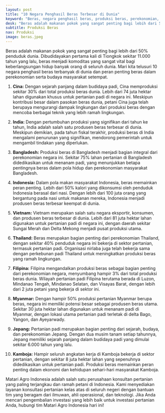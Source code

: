 ```yaml
---
layout: post
title: "10 Negara Penghasil Beras Terbesar di Dunia"
keyword: "Beras, negara penghasil beras, produksi beras, perekonomian, makanan pokok, Matari Agro Indonesia, konsultan pertanian, hasil panen, perataan lahan, irigasi sawah"
desk: "Beras adalah makanan pokok yang sangat penting bagi lebih dari 50% penduduk dunia."
subtitle: Produksi Beras
nav: Produksi
image: beras.jpeg
---
```


Beras adalah makanan pokok yang sangat penting bagi lebih dari 50% penduduk dunia. Dibudidayakan pertama kali di Tiongkok sekitar 11.000 tahun yang lalu, beras menjadi komoditas yang sangat vital bagi keberlangsungan hidup banyak orang di seluruh dunia. Mari kita telusuri 10 negara penghasil beras terbanyak di dunia dan peran penting beras dalam perekonomian serta budaya masyarakat setempat.

1. **Cina:** Dengan sejarah panjang dalam budidaya padi, Cina memproduksi sekitar 30% dari total produksi beras dunia. Lebih dari 74 juta hektar lahan digunakan khusus untuk pertanian padi di negara ini. Meskipun kontribusi besar dalam pasokan beras dunia, petani Cina juga telah berupaya mengurangi dampak lingkungan dari produksi beras dengan mencoba berbagai teknik yang lebih ramah lingkungan.

2. **India:** Dengan pertumbuhan produksi yang signifikan dari tahun ke tahun, India adalah salah satu produsen beras terbesar di dunia. Meskipun demikian, pada tahun fiskal terakhir, produksi beras di India mengalami penurunan yang signifikan, mendorong pemerintah untuk mengambil tindakan yang diperlukan.

3. **Bangladesh:** Produksi beras di Bangladesh menjadi bagian integral dari perekonomian negara ini. Sekitar 75% lahan pertanian di Bangladesh didedikasikan untuk menanam padi, yang menunjukkan betapa pentingnya beras dalam pola hidup dan perekonomian masyarakat Bangladesh.

4. **Indonesia:** Dalam pola makan masyarakat Indonesia, beras memainkan peran penting. Lebih dari 50% kalori yang dikonsumsi oleh penduduk Indonesia berasal dari nasi. Dengan lebih dari 100 juta orang yang bergantung pada nasi untuk makanan mereka, Indonesia menjadi produsen beras terbesar keempat di dunia.

5. **Vietnam:** Vietnam merupakan salah satu negara eksportir, konsumen, dan produsen beras terbesar di dunia. Lebih dari 81 juta hektar lahan digunakan untuk pertanian padi di negara ini, dengan daerah sekitar Sungai Merah dan Delta Mekong menjadi pusat produksi utama.

6. **Thailand:** Beras merupakan bagian penting dari perekonomian Thailand, dengan sekitar 40% penduduk negara ini bekerja di sektor pertanian, termasuk pertanian padi. Organisasi nirlaba juga telah bekerja sama dengan perkebunan padi Thailand untuk meningkatkan produksi beras yang ramah lingkungan.

7. **Filipina:** Filipina mengandalkan produksi beras sebagai bagian penting dari perekonomian negara, menyumbang hampir 3% dari total produksi beras dunia. Wilayah pertanian padi Filipina terutama berada di Luzon, Mindanao Tengah, Mindanao Selatan, dan Visayas Barat, dengan lebih dari 2 juta petani yang bekerja di sektor ini.

8. **Myanmar:** Dengan hampir 50% produksi pertanian Myanmar berupa beras, negara ini memiliki potensi besar sebagai produsen beras utama. Sekitar 30 juta hektar lahan digunakan untuk menanam padi di Myanmar, dengan lokasi utama pertanian padi terletak di delta Bago, Yangon, dan Ayeyarwady.

9. **Jepang:** Pertanian padi merupakan bagian penting dari sejarah, budaya, dan perekonomian Jepang. Dengan dua musim tanam setiap tahunnya, Jepang memiliki sejarah panjang dalam budidaya padi yang dimulai sekitar 6.000 tahun yang lalu.

10. **Kamboja:** Hampir seluruh angkatan kerja di Kamboja bekerja di sektor pertanian, dengan sekitar 8 juta hektar lahan yang sepenuhnya didedikasikan untuk pertanian padi. Produksi beras memainkan peran penting dalam ekonomi dan kehidupan sehari-hari masyarakat Kamboja.

Matari Agro Indonesia adalah salah satu perusahaan konsultan pertanian yang paling terjangkau dan ramah petani di Indonesia. Kami menyediakan layanan konsultasi pertanian kelas atas di seluruh negeri dengan bantuan tim yang beragam dari ilmuwan, ahli operasional, dan teknologi. Jika Anda mencari pengembalian investasi yang lebih baik untuk investasi pertanian Anda, hubungi tim Matari Agro Indonesia hari ini!
